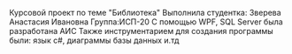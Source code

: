Курсовой проект по теме "Библиотека" 
Выполнила студентка: Зверева Анастасия Ивановна
Группа:ИСП-20
С помощью WPF, SQL Server была разработана АИС
Также инструментарием для создания программы были: язык с#, диаграммы базы данных и.тд